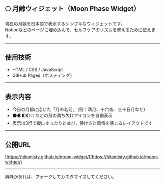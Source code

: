 ## 🌕 月齢ウィジェット（Moon Phase Widget）

現在の月齢を日本語で表示するシンプルなウィジェットです。  
Notionなどのページに埋め込んで、セルフケアのリズムを整えるために使えます。

---

## 使用技術

- HTML / CSS / JavaScript
- GitHub Pages（ホスティング）

---

## 表示内容

- 今日の月齢に応じた「月の名前」（例：満月、十六夜、三十日月など）
- 🌑🌒🌓🌔🌕 などの月の満ち欠けアイコンを自動表示
- 表示は3行で縦にゆったりと並び、静けさと風情を感じるレイアウトです

---

## 公開URL

 [https://hitomisty.github.io/moon-widget/](https://hitomisty.github.io/moon-widget/)

---

興味があれば、フォークしてカスタマイズしてください。

